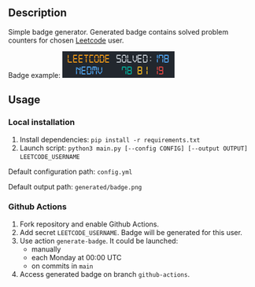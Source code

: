 
## Description

Simple badge generator. Generated badge contains solved problem counters for chosen [Leetcode](https://leetcode.com) user.

Badge example:
![Badge example](https://github.com/nedmv/leetcode-badge/blob/github-actions/badge.png)

## Usage
### Local installation
1. Install dependencies:
`pip install -r requirements.txt`
2. Launch script:
`python3 main.py [--config CONFIG] [--output OUTPUT] LEETCODE_USERNAME`

Default configuration path: `config.yml`

Default output path: `generated/badge.png`

### Github Actions
1. Fork repository and enable Github Actions.
2. Add secret `LEETCODE_USERNAME`. Badge will be generated for this user.
3. Use action `generate-badge`.
It could be launched:
    - manually
    - each Monday at 00:00 UTC
    - on commits in `main`
4. Access generated badge on branch `github-actions`.